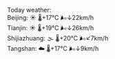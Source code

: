 Today weather:  
Beijing: ☀️   🌡️+17°C 🌬️↓22km/h  
Tianjin: ☀️   🌡️+19°C 🌬️↓26km/h  
Shijiazhuang: 🌫  🌡️+20°C 🌬️↙7km/h  
Tangshan: ☁️   🌡️+17°C 🌬️↓9km/h  
